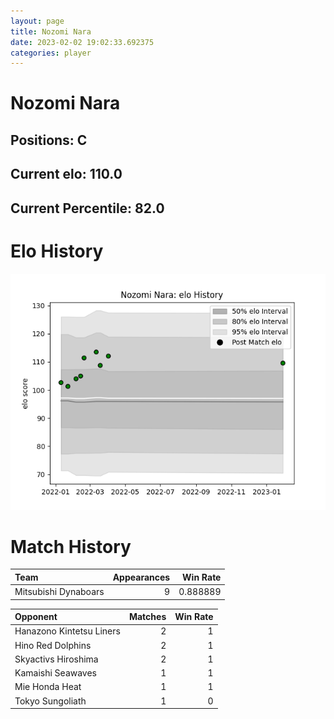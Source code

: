 ```yaml
---  
layout: page  
title: Nozomi Nara  
date: 2023-02-02 19:02:33.692375  
categories: player  
---
```

# Nozomi Nara

## Positions: C

## Current elo: 110.0

## Current Percentile: 82.0

# Elo History


![elo history](history_NozomiNara.png)
# Match History


| Team                 |   Appearances |   Win Rate |
|:---------------------|--------------:|-----------:|
| Mitsubishi Dynaboars |             9 |   0.888889 |

| Opponent                 |   Matches |   Win Rate |
|:-------------------------|----------:|-----------:|
| Hanazono Kintetsu Liners |         2 |          1 |
| Hino Red Dolphins        |         2 |          1 |
| Skyactivs Hiroshima      |         2 |          1 |
| Kamaishi Seawaves        |         1 |          1 |
| Mie Honda Heat           |         1 |          1 |
| Tokyo Sungoliath         |         1 |          0 |